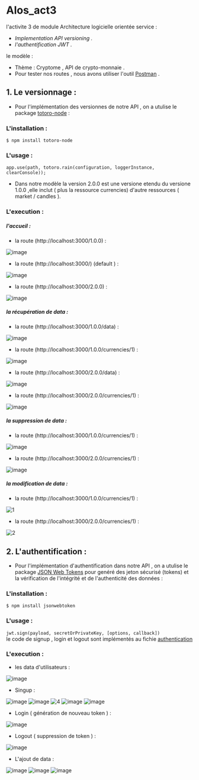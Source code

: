 # Alos_act3
l'activite 3 de module Architecture logicielle orientée service  :
  - *Implementation API versioning .*
  - *l'authentification JWT .*   
  
le modèle :  
  -  Thème  : Cryptome , API de crypto-monnaie .
  -  Pour tester nos routes , nous avons utiliser l'outil [Postman](https://www.postman.com/)  .


## 1. Le versionnage :  
 - Pour l'implémentation des versionnes de notre API , on a utulise le  package [totoro-node](https://www.npmjs.com/package/totoro-node)  :  
### L'installation :
` $ npm install totoro-node `  
### L'usage :  
` app.use(path, totoro.rain(configuration, loggerInstance, clearConsole)); ` 
 - Dans notre modèle la version 2.0.0 est une versione etendu du versione 1.0.0 ,elle inclut ( plus la ressource currencies) d'autre ressources (  market / candles ).
### L'execution :  
##### l'accueil :
 - la route (http://localhost:3000/1.0.0) :  
 
![image](https://user-images.githubusercontent.com/62666792/165101941-dc7beb06-cac9-4e77-ade8-73ce6cc73dea.png)
 - la route (http://localhost:3000/) (default ) :  
 
![image](https://user-images.githubusercontent.com/62666792/165102202-dc3373c2-542c-457b-8ad6-818a3affc916.png)  
 - la route (http://localhost:3000/2.0.0) :  
 
![image](https://user-images.githubusercontent.com/62666792/165102012-4ac8b1f2-e9c5-4140-8018-1a1ccbdba5ec.png)  
##### la récupération de data :
 - la route (http://localhost:3000/1.0.0/data) :  
 
![image](https://user-images.githubusercontent.com/62666792/165102851-27b92d40-d41c-45c8-8878-0eecebbd4853.png) 
 - la route (http://localhost:3000/1.0.0/currencies/1) :  
 
![image](https://user-images.githubusercontent.com/62666792/165104176-11cf3d97-ae9a-4677-bf44-3bb6bf3e44e7.png)
 - la route (http://localhost:3000/2.0.0/data) :  
 
![image](https://user-images.githubusercontent.com/62666792/165103408-834a117d-a3ad-466b-b75a-69a01f9cc4db.png)
 - la route (http://localhost:3000/2.0.0/currencies/1) :  
 
![image](https://user-images.githubusercontent.com/62666792/165104270-a74582d5-1f02-446a-a68b-519b2ed19a80.png)
##### la suppression  de data :  
 - la route (http://localhost:3000/1.0.0/currencies/1) :  
 
![image](https://user-images.githubusercontent.com/62666792/165105022-48f936db-f878-4573-b026-10ce78bc9f20.png)
 - la route (http://localhost:3000/2.0.0/currencies/1) :  
 
![image](https://user-images.githubusercontent.com/62666792/165105220-e8c5f593-948f-4178-a065-d9fbee7600e9.png)
##### la modification  de data :  
 - la route (http://localhost:3000/1.0.0/currencies/1) :  
 
![1](https://user-images.githubusercontent.com/62666792/165106193-26112639-0f3c-402d-8a1a-d6f02d97e54e.PNG)
 - la route (http://localhost:3000/2.0.0/currencies/1) :  
 
![2](https://user-images.githubusercontent.com/62666792/165106203-565a059f-8815-4448-b9d5-6bf0fe16aaa8.PNG)


## 2. L'authentification :
 - Pour l'implémentation d'authentification dans notre API , on a utulise le  package [JSON Web Tokens](https://www.npmjs.com/package/jsonwebtoken) pour genéré des jeton sécurisé  (tokens) et la vérification de l'intégrité et de l'authenticité des données   :  
### L'installation :
` $ npm install jsonwebtoken `  
### L'usage :  
` jwt.sign(payload, secretOrPrivateKey, [options, callback]) `   
le code de signup , login et logout sont implémentés au fichie [authentication](https://github.com/ferhi-fatah/Alos_act3/blob/main/authenticate/authentication.js) 
### L'execution :  
 - les data d'utilisateurs :   
 
 ![image](https://user-images.githubusercontent.com/62666792/165107711-7470438f-f050-4a8d-9473-216969110d42.png)

- Singup :  

![image](https://user-images.githubusercontent.com/62666792/165108180-2e3271b3-226e-4c3a-8d96-7558644339a3.png)
![image](https://user-images.githubusercontent.com/62666792/165110274-b260c18d-4512-4113-8857-e38563e02e72.png)
![4](https://user-images.githubusercontent.com/62666792/165109053-47bd2749-1c01-4dae-bafe-f61b9da65bc8.PNG)
![image](https://user-images.githubusercontent.com/62666792/165111626-b69fbda9-55b9-498c-a82f-0b10b6123329.png)
![image](https://user-images.githubusercontent.com/62666792/165118896-c1f6acbd-c3c9-4dd2-ba1b-7d83023b7e3f.png)

- Login ( génération de nouveau token ) :  

![image](https://user-images.githubusercontent.com/62666792/165110773-508f339c-320e-45dc-8e63-e86fd9dc98d8.png)
- Logout ( suppression de token ) :  

![image](https://user-images.githubusercontent.com/62666792/165111360-6e75f933-d9a6-4352-8385-e916ac51b1eb.png)

 - L'ajout de data :  
 
 ![image](https://user-images.githubusercontent.com/62666792/165112030-39e02069-8a58-471a-8829-8e7c47179b48.png)
 ![image](https://user-images.githubusercontent.com/62666792/165119638-83a29eb1-d505-47b9-87c1-1aa873136858.png)
 ![image](https://user-images.githubusercontent.com/62666792/165118032-8d9aae76-bc88-4948-98ab-7c61de803854.png)











 

